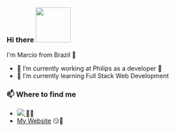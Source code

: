 ### Hi there <img src="https://octodex.github.com/images/daftpunktocat-thomas.gif" width="80">

I'm Marcio from Brazil 💚 

- 🔭 I’m currently working at Philips as a developer 💜
- 🌱 I’m currently learning Full Stack Web Development

### 📫 Where to find me

- <a href="https://www.linkedin.com/in/mjlbnu/?locale=en_US"><img src="https://img.shields.io/badge/-LinkedIn-blue?logo=LinkedIn" /> <a/> 👨💼
- [My Website](https://www.programadorbr.com.br/) 😏🔗
